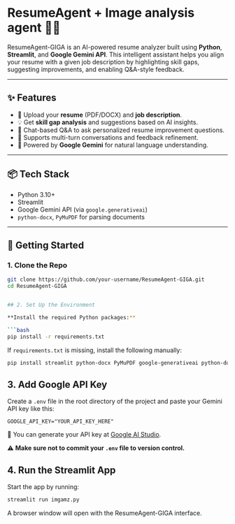 # ResumeAgent + Image analysis agent 💼🤖

ResumeAgent-GIGA is an AI-powered resume analyzer built using **Python**, **Streamlit**, and **Google Gemini API**. This intelligent assistant helps you align your resume with a given job description by highlighting skill gaps, suggesting improvements, and enabling Q&A-style feedback.

---

## ✨ Features

- 📄 Upload your **resume** (PDF/DOCX) and **job description**.
- 💡 Get **skill gap analysis** and suggestions based on AI insights.
- 💬 Chat-based Q&A to ask personalized resume improvement questions.
- 🔎 Supports multi-turn conversations and feedback refinement.
- 🧠 Powered by **Google Gemini** for natural language understanding.

---

## 📦 Tech Stack

- Python 3.10+
- Streamlit
- Google Gemini API (via `google.generativeai`)
- `python-docx`, `PyMuPDF` for parsing documents

---

## 🚀 Getting Started

### 1. Clone the Repo

```bash
git clone https://github.com/your-username/ResumeAgent-GIGA.git
cd ResumeAgent-GIGA


## 2. Set Up the Environment

**Install the required Python packages:**

```bash
pip install -r requirements.txt
```

If `requirements.txt` is missing, install the following manually:

```bash
pip install streamlit python-docx PyMuPDF google-generativeai python-dotenv
```

## 3. Add Google API Key

Create a `.env` file in the root directory of the project and paste your Gemini API key like this:

```env
GOOGLE_API_KEY="YOUR_API_KEY_HERE"
```

🔑 You can generate your API key at [Google AI Studio](https://aistudio.google.com/app/apikey).

⚠️ **Make sure not to commit your `.env` file to version control.**

## 4. Run the Streamlit App

Start the app by running:

```bash
streamlit run imgamz.py
```

A browser window will open with the ResumeAgent-GIGA interface.
